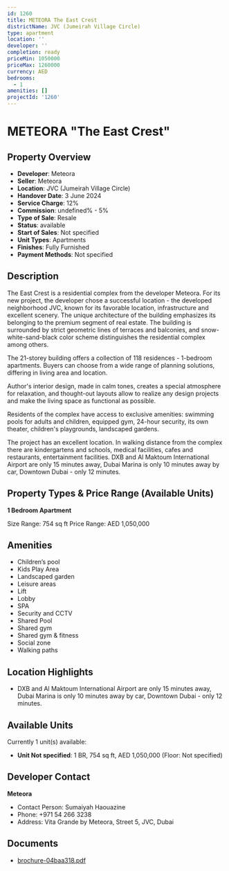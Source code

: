 ```yaml
---
id: 1260
title: METEORA The East Crest
districtName: JVC (Jumeirah Village Circle)
type: apartment
location: ''
developer: ''
completion: ready
priceMin: 1050000
priceMax: 1260000
currency: AED
bedrooms:
  - 1
amenities: []
projectId: '1260'
---
```


# METEORA "The East Crest"

## Property Overview
- **Developer**: Meteora
- **Seller**: Meteora
- **Location**: JVC (Jumeirah Village Circle)
- **Handover Date**: 3 June 2024
- **Service Charge**: 12%
- **Commission**: undefined% - 5%
- **Type of Sale**: Resale
- **Status**: available
- **Start of Sales**: Not specified
- **Unit Types**: Apartments
- **Finishes**: Fully Furnished
- **Payment Methods**: Not specified

## Description
The East Crest is a residential complex from the developer Meteora. For its new project, the developer chose a successful location - the developed neighborhood JVC, known for its favorable location, infrastructure and excellent scenery. The unique architecture of the building emphasizes its belonging to the premium segment of real estate. The building is surrounded by strict geometric lines of terraces and balconies, and snow-white-sand-black color scheme distinguishes the residential complex among others. 

The 21-storey building offers a collection of 118 residences - 1-bedroom apartments. Buyers can choose from a wide range of planning solutions, differing in living area and location.

Author's interior design, made in calm tones, creates a special atmosphere for relaxation, and thought-out layouts allow to realize any design projects and make the living space as functional as possible.

Residents of the complex have access to exclusive amenities: swimming pools for adults and children, equipped gym, 24-hour security, its own theater, children's playgrounds, landscaped gardens.

The project has an excellent location. In walking distance from the complex there are kindergartens and schools, medical facilities, cafes and restaurants, entertainment facilities. DXB and Al Maktoum International Airport are only 15 minutes away, Dubai Marina is only 10 minutes away by car, Downtown Dubai - only 12 minutes.

## Property Types & Price Range (Available Units)
**1 Bedroom Apartment**

Size Range: 754 sq ft
Price Range: AED 1,050,000

## Amenities
- Children’s pool
- Kids Play Area
- Landscaped garden
- Leisure areas
- Lift
- Lobby
- SPA
- Security and CCTV
- Shared Pool
- Shared gym
- Shared gym & fitness
- Social zone
- Walking paths

## Location Highlights
- DXB and Al Maktoum International Airport are only 15 minutes away, Dubai Marina is only 10 minutes away by car, Downtown Dubai - only 12 minutes.

## Available Units
Currently 1 unit(s) available:
- **Unit Not specified**: 1 BR, 754 sq ft, AED 1,050,000 (Floor: Not specified)

## Developer Contact
**Meteora**
- Contact Person: Sumaiyah Haouazine
- Phone: +971 54 266 3238
- Address: Vita Grande by Meteora, Street 5, JVC, Dubai

## Documents
- [brochure-04baa318.pdf](https://cdn.geniemap.net/2024/07/23/nTvvIu8MSL2iUZNxrjaAInYBeFr4pLRJUM3OmZIA.pdf)
